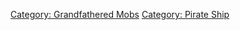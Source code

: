[Category: Grandfathered Mobs](Category:_Grandfathered_Mobs "wikilink")
[Category: Pirate Ship](Category:_Pirate_Ship "wikilink")
